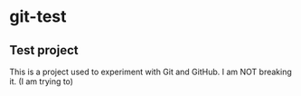 # git-test

## Test project

This is a project used to experiment with Git and GitHub.
I am NOT breaking it. (I am trying to)
